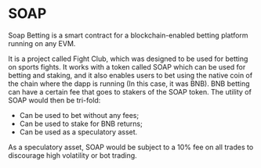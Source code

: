 # SOAP
Soap Betting is a smart contract for a blockchain-enabled betting platform running on any EVM.

It is a project called Fight Club, which was designed to be used for betting on sports fights. It works with a token called SOAP which can be used for betting and staking, and it also enables users to bet using the native coin of the chain where the dapp is running (In this case, it was BNB). BNB betting can have a certain fee that goes to stakers of the SOAP token. The utility of SOAP would then be tri-fold: 
- Can be used to bet without any fees;
- Can be used to stake for BNB returns;
- Can be used as a speculatory asset.

As a speculatory asset, SOAP would be subject to a 10% fee on all trades to discourage high volatility or bot trading.

